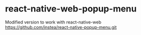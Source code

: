 # react-native-web-popup-menu
Modified version to work with react-native-web
https://github.com/instea/react-native-popup-menu.git
